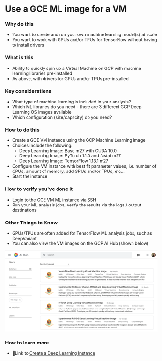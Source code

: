 # Use a GCE ML image for a VM 

### Why do this
 - You want to create and run your own machine learning model(s) at scale
 - You want to work with GPUs and/or TPUs for TensorFlow without having to install drivers

### What is this
 - Ability to quickly spin up a Virtual Machine on GCP with machine learning libraries pre-installed
 - As above, with drivers for GPUs and/or TPUs pre-installed

### Key considerations
 - What type of machine learning is included in your analysis?
 - Which ML libraries do you need - there are 3 different GCP Deep Learning OS images available
 - Which configuration (size/capacity) do you need?

### How to do this
 - Create a GCE VM instance using the GCP Machine Learning image
 - Choices include the following:
    - Deep Learning Image: Base m27 with CUDA 10.0
    - Deep Learning Image: PyTorch 1.1.0 and fastai m27
    - Deep Learning Image: TensorFlow 1.13.1 m27
 - Configure the VM instance with best fit parameter values, i.e. number of CPUs, amount of memory, add GPUs and/or TPUs, etc...
 - Start the instance

### How to verify you've done it
 - Login to the GCE VM ML instance via SSH
 - Run your ML analysis jobs, verify the results via the logs / output destinations

### Other Things to Know
 - GPUs/TPUs are often added for TensorFlow ML analysis jobs, such as DeepVariant
 - You can also view the VM images on the GCP AI Hub (shown below)

  [![ai-hub](/images/ai-hub.png)]()

### How to learn more
 - 📘Link to [Create a Deep Learning Instance](https://cloud.google.com/deep-learning-vm/docs/cloud-marketplace)
